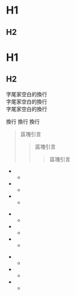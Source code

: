 H1
==
H2
--

# H1
## H2





字尾家空白的換行  
字尾家空白的換行  
字尾家空白的換行  


換行
換行
換行


>區塊引言
>>區塊引言
>>>區塊引言


* *
* *
* *


+ +
+ +
+ +


- -
- -
- -





